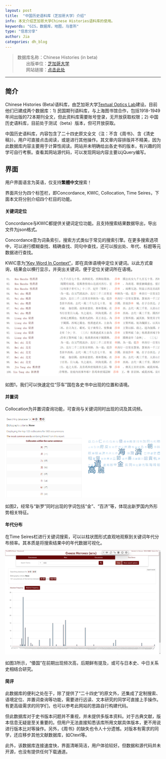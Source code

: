 ```yaml
---
layout: post
title:  "中国历史语料库（芝加哥大学）介绍"
info: 本文介绍芝加哥大学Chinese Histories语料库的使用。
keywords: "GIS，数据库，地图，马普所"
type: "信息分享"
author: Jia
categories: dh_blog
---
```


> 数据库名称：Chinese Histories (in beta)    
> 　　出版单位：[芝加哥大学](https://uchicago.edu)    
> 　　网站链接：[点击此处](https://artflsrv03.uchicago.edu/philologic4/histories_5_7/)

-------------
## 简介
Chinese Histories (Beta)语料库，由芝加哥大学[Textual Optics Lab](https://textual-optics-lab.uchicago.edu/index.php/chinese)建设。目前他们已建成两个数据库：1) 民国期刊语料库，与上海图书馆合作，包括1918-1949年间出版的72本期刊全文，但此资料库需要账号登录，无开放获取权限；2) 中国历史语料库，目前处于测试（beta）版本，但可开放获取。

中国历史语料库，内容包含了二十四史原文全文（注：不含《周书》、含《清史稿》）。用户可直接点击阅读，或是进行其他操作。其文章内容排版并不精美，因为此数据库内容主要用于计算性阅读。网站并未明确给出各史书的版本，有兴趣的同学可自行考察。查看其网站源代码，可以发现网站内容主要以jQuery编写。

## 界面
用户界面语言为英语，仅支持**繁體中文**搜索！

界面共分为四个标签栏，即Concordance, KWIC, Collocation, Time Seires，下面本文将分别介绍四个栏目的功能。

#### 关键词定位
Concordance与KWIC都提供关键词定位功能。且支持搜索结果数据导出，导出文件为json格式。

Concordance意为词条索引，搜索方式类似于常见的搜索引擎。在更多搜索选项中，可以进行模糊查找、精确查找、同句中查找，还可以按出处、年代、标题等元数据进行查找。

KWIC意为[“Key Word In Context”](https://en.wikipedia.org/wiki/Key_Word_in_Context)，即在具体语境中定位关键词。以此方式查询，结果会以横行显示，并突出关键词，便于定位关键词所在语境。

![image](https://raw.githubusercontent.com/DHHD2022/DHHD2022.GitHub.io/main/pics/2022-04-28/kwic.png)

如图1，我们可以快速定位“莎车”国在各史书中出现的位置和语境。

#### 并置词
Collocation为并置词查询功能，可查询与关键词同时出现的词及其词频。

![image](https://raw.githubusercontent.com/DHHD2022/DHHD2022.GitHub.io/main/pics/2022-04-28/COLLOCATION.png)

如图2，经常与“新罗”同时出现的字词包括“金”、“百济”等，体现出新罗国内外形势相关特征。

#### 年代分布
在Time Seires栏进行关键词搜索，可以以柱状图形式直观地观察到关键词年代分布频率。其本质是将搜索结果中的年代数据可视化。

![image](https://raw.githubusercontent.com/DHHD2022/DHHD2022.GitHub.io/main/pics/2022-04-28/TIME.png)

如图3所示，“倭国”在前期出现频次高，后期鲜有提及，或可与日本史、中日关系史相结合研究。

#### 简评
此数据库的便利之处在于，除了提供了“二十四史”的原文外，还集成了定制搜索、语境定位、并置词查询等功能，需要进行远读、文本研究的同学可直接上手操作。有更高级需求的同学们，也可以参考此网站的思路自行构建代码。

但此数据库对于史书版本问题并不重视，并未提供多版本资料。对于古典文献，版本信息无疑是至关重要的。但用户无法直接知悉该库所用文献具体版本，更不用说进行版本比对等操作。另外，《周书》的缺失也令人十分遗憾。对版本有需求的同学，还应移步其他文献数据库，如Ctext等。

此外，该数据库连接速度快，界面清晰简洁，用户体验较好。但数据和源代码并未开源，也没有提供任何下载通道。